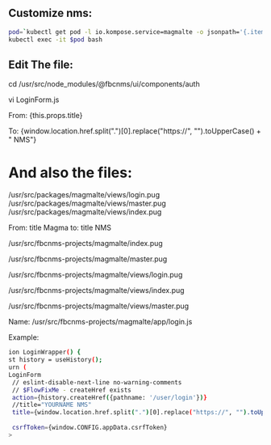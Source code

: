 

## Customize nms:

```bash
pod=`kubectl get pod -l io.kompose.service=magmalte -o jsonpath='{.items[0].metadata.name}'` && echo $pod
kubectl exec -it $pod bash 
```

## Edit The file:

cd /usr/src/node_modules/@fbcnms/ui/components/auth

vi LoginForm.js

From:
<Text className={classes.title} variant="h5">
    {this.props.title}
</Text>

To:
{window.location.href.split(".")[0].replace("https://", "").toUpperCase() + " NMS"}



# And also the files: 
/usr/src/packages/magmalte/views/login.pug
/usr/src/packages/magmalte/views/master.pug
/usr/src/packages/magmalte/views/index.pug

From:
title Magma
to:
title NMS


/usr/src/fbcnms-projects/magmalte/index.pug

/usr/src/fbcnms-projects/magmalte/master.pug

/usr/src/fbcnms-projects/magmalte/views/login.pug

/usr/src/fbcnms-projects/magmalte/views/index.pug

/usr/src/fbcnms-projects/magmalte/views/master.pug


Name:
/usr/src/fbcnms-projects/magmalte/app/login.js

Example:

```bash                                             
ion LoginWrapper() {                                                                                                                                                                                  
st history = useHistory();                                                                                                                                                                            
urn (                                                                                                                                                                                                 
LoginForm                                                                                                                                                                                             
 // eslint-disable-next-line no-warning-comments                                                                                                                                                      
 // $FlowFixMe - createHref exists                                                                                                                                                                    
 action={history.createHref({pathname: '/user/login'})}                                                                                                                                               
 //title="YOURNAME NMS"                                                                                                                                                                                  
 title={window.location.href.split(".")[0].replace("https://", "").toUpperCase() + " NMS"}
                                                                                                                                                                                                      
 csrfToken={window.CONFIG.appData.csrfToken}                                                                                                                                                          
>                                                                                                                                                    ```                                                 
       



